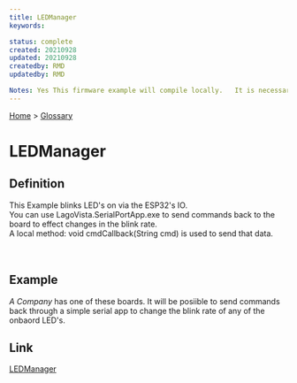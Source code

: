 ```yaml
---
title: LEDManager
keywords: 

status: complete
created: 20210928
updated: 20210928
createdby: RMD
updatedby: RMD

Notes: Yes This firmware example will compile locally.   It is necessary to open the .ini file and change the nuviot library location.
---
```

[Home](../Index.md) > [Glossary](./Index.md)

# LEDManager

## Definition
This Example blinks LED's on via the ESP32's IO.
<br>You can use LagoVista.SerialPortApp.exe to send commands back to the board to effect changes in the blink rate.
<br>A local method: void cmdCallback(String cmd) is used to send that data.   
<br>
<br>

## Example
*A Company* has one of these boards.   It will be posiible to send commands back through a simple serial app to change the blink rate of any of the onbaord LED's. 

## Link
[LEDManager](https://github.com/softwarelogistics/FirmwareExamples/tree/main/LEDManager)


